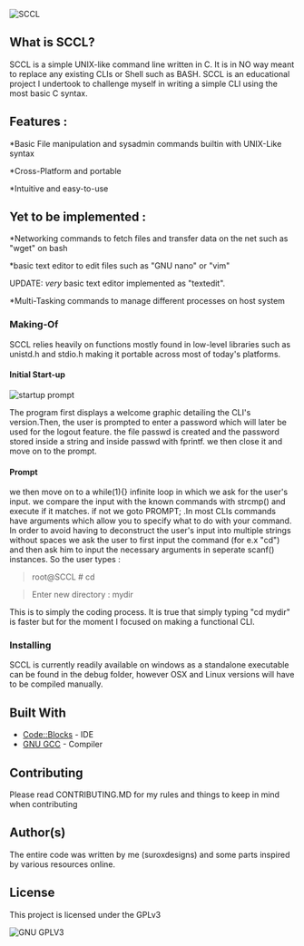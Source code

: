 ![SCCL](https://imgur.com/3K6NZJN.jpg)
## What is SCCL?
SCCL is a simple UNIX-like command line written in C. It is in NO way meant to replace any existing CLIs or Shell such as BASH.
SCCL is an educational project I undertook to challenge myself in writing a simple CLI using the most basic C syntax.
## Features :
*Basic File manipulation and sysadmin commands builtin with UNIX-Like syntax


*Cross-Platform and portable


*Intuitive and easy-to-use

## Yet to be implemented :
*Networking commands to fetch files and transfer data on the net such as "wget" on bash

*basic text editor to edit files such as "GNU nano" or "vim"

UPDATE: *very* basic text editor implemented as "textedit". 

*Multi-Tasking commands to manage different processes on host system

### Making-Of
SCCL relies heavily on functions mostly found in low-level libraries such as unistd.h and stdio.h making it portable across
most of today's platforms.
#### Initial Start-up
![startup prompt](https://imgur.com/FEAWln5.png)


The program first displays a welcome graphic detailing the CLI's version.Then, the user is prompted
to enter a password which will later be used for the logout feature. the file passwd is created and the password stored inside 
a string and inside passwd with fprintf. we then close it and move on to the prompt.
#### Prompt
we then move on to a while(1){} infinite loop in which we ask for the user's input. we compare the input with the known commands
with strcmp() and execute if it matches. if not we goto PROMPT; .In most CLIs commands have arguments which allow you to specify
what to do with your command. In order to avoid having to deconstruct the user's input into multiple strings without spaces we
ask the user to first input the command (for e.x "cd") and then ask him to input the necessary arguments in seperate scanf()
instances. So the user types :

>root@SCCL # cd

>Enter new directory : mydir

This is to simply the coding process. It is true that simply typing "cd mydir" is faster but for the moment I focused on making
a functional CLI.
### Installing
SCCL is currently readily available on windows as a standalone executable can be found in the debug folder,
however OSX and Linux versions will have to be compiled manually.

## Built With

* [Code::Blocks](http://www.codeblocks.org) - IDE
* [GNU GCC](https://gcc.gnu.org/) - Compiler 


## Contributing

Please read CONTRIBUTING.MD for my rules and things to keep in mind when contributing

## Author(s)
The entire code was written by me (suroxdesigns) and some parts inspired by various resources online.
## License

This project is licensed under the GPLv3

![GNU GPLV3](https://imgur.com/imkUoGR.png)




